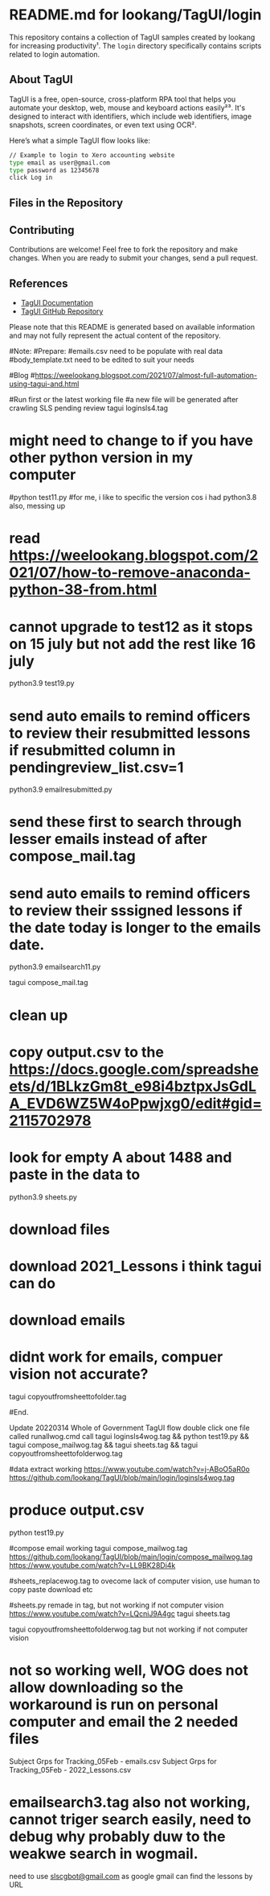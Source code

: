 # README.md for lookang/TagUI/login

This repository contains a collection of TagUI samples created by lookang for increasing productivity¹. The `login` directory specifically contains scripts related to login automation.

## About TagUI

TagUI is a free, open-source, cross-platform RPA tool that helps you automate your desktop, web, mouse and keyboard actions easily²³. It's designed to interact with identifiers, which include web identifiers, image snapshots, screen coordinates, or even text using OCR².

Here’s what a simple TagUI flow looks like:

```bash
// Example to login to Xero accounting website
type email as user@gmail.com
type password as 12345678
click Log in
```

## Files in the Repository



## Contributing

Contributions are welcome! Feel free to fork the repository and make changes. When you are ready to submit your changes, send a pull request.

## References

- [TagUI Documentation](^5^)
- [TagUI GitHub Repository](^1^)

Please note that this README is generated based on available information and may not fully represent the actual content of the repository.


#Note:
#Prepare:
#emails.csv need to be populate with real data
#body_template.txt need to be edited to suit your needs

#Blog
#https://weelookang.blogspot.com/2021/07/almost-full-automation-using-tagui-and.html

#Run first or the latest working file
#a new file will be generated after crawling SLS pending review
tagui loginsls4.tag        

# might need to change to if you have other python version in my computer 
#python test11.py
#for me, i like to specific the version cos i had python3.8 also, messing up
# read https://weelookang.blogspot.com/2021/07/how-to-remove-anaconda-python-38-from.html 
# cannot upgrade to test12 as it stops on 15 july but not add the rest like 16 july
python3.9 test19.py



# send auto emails to remind officers to review their resubmitted lessons if resubmitted column in pendingreview_list.csv=1
python3.9 emailresubmitted.py


# send these first to search through lesser emails instead of after compose_mail.tag 
# send auto emails to remind officers to review their sssigned lessons if the date today is longer to the emails date.
python3.9 emailsearch11.py




tagui compose_mail.tag 

# clean up
# copy output.csv to the https://docs.google.com/spreadsheets/d/1BLkzGm8t_e98i4bztpxJsGdLA_EVD6WZ5W4oPpwjxg0/edit#gid=2115702978
# look for empty A about 1488 and paste in the data to 
python3.9 sheets.py 

# download files
# download 2021_Lessons i think tagui can do
# download emails 
# didnt work for emails, compuer vision not accurate?
tagui copyoutfromsheettofolder.tag 



#End.

Update 20220314
Whole of Government TagUI flow
double click one file called runallwog.cmd
call tagui loginsls4wog.tag && python test19.py && tagui compose_mailwog.tag && tagui sheets.tag && tagui copyoutfromsheettofolderwog.tag

#data extract working
https://www.youtube.com/watch?v=j-ABoO5aR0o
https://github.com/lookang/TagUI/blob/main/login/loginsls4wog.tag

# produce output.csv
python test19.py


#compose email working
tagui compose_mailwog.tag
https://github.com/lookang/TagUI/blob/main/login/compose_mailwog.tag
https://www.youtube.com/watch?v=LL9BK28Di4k

#sheets_replacewog.tag to ovecome lack of computer vision, use human to copy paste download etc


#sheets.py remade in tag, but not working if not computer vision
https://www.youtube.com/watch?v=LQcniJ9A4gc
tagui sheets.tag

tagui copyoutfromsheettofolderwog.tag but not working if not computer vision
# not so working well, WOG does not allow downloading so the workaround is run on personal computer and email the 2 needed files
Subject Grps for Tracking_05Feb - emails.csv
Subject Grps for Tracking_05Feb - 2022_Lessons.csv


# emailsearch3.tag also not working, cannot triger search easily, need to debug why probably duw to the weakwe search in wogmail.
need to use slscgbot@gmail.com as google gmail can find the lessons by URL
